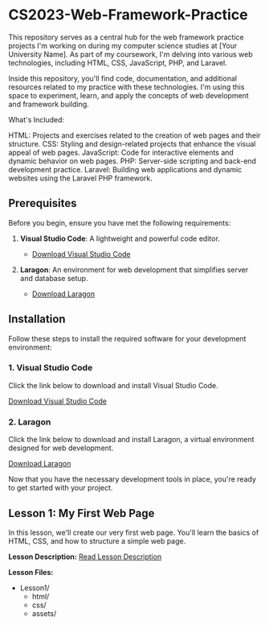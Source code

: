 # CS2023-Web-Framework-Practice
This repository serves as a central hub for the web framework practice projects I'm working on during my computer science studies at [Your University Name]. As part of my coursework, I'm delving into various web technologies, including HTML, CSS, JavaScript, PHP, and Laravel.

Inside this repository, you'll find code, documentation, and additional resources related to my practice with these technologies. I'm using this space to experiment, learn, and apply the concepts of web development and framework building.

What's Included:

HTML: Projects and exercises related to the creation of web pages and their structure.
CSS: Styling and design-related projects that enhance the visual appeal of web pages.
JavaScript: Code for interactive elements and dynamic behavior on web pages.
PHP: Server-side scripting and back-end development practice.
Laravel: Building web applications and dynamic websites using the Laravel PHP framework.

## Prerequisites

Before you begin, ensure you have met the following requirements:

1. **Visual Studio Code**: A lightweight and powerful code editor.
   - [Download Visual Studio Code](https://code.visualstudio.com/)

2. **Laragon**: An environment for web development that simplifies server and database setup.
   - [Download Laragon](https://laragon.org/download/)

## Installation

Follow these steps to install the required software for your development environment:

### 1. Visual Studio Code

Click the link below to download and install Visual Studio Code.

[Download Visual Studio Code](https://code.visualstudio.com/)

### 2. Laragon

Click the link below to download and install Laragon, a virtual environment designed for web development.

[Download Laragon](https://laragon.org/download/)

Now that you have the necessary development tools in place, you're ready to get started with your project.

## Lesson 1: My First Web Page

In this lesson, we'll create our very first web page. You'll learn the basics of HTML, CSS, and how to structure a simple web page.

**Lesson Description:**
[Read Lesson Description](Lesson1/Description.md)

**Lesson Files:**
- Lesson1/
  - html/
  - css/
  - assets/